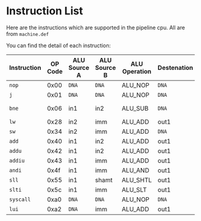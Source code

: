# Instruction List

Here are the instructions which are supported in the pipeline cpu. All are from `machine.def`

You can find the detail of each instruction:

| Instruction | OP Code | ALU Source A | ALU Source B | ALU Operation | Destenation | Branch |
|-------------|---------|--------------|--------------|---------------|-------------|--------|
| `nop` | 0x00 | `DNA` | `DNA` | ALU_NOP | `DNA` | × |
| `j` | 0x01 | `DNA` | `DNA` | ALU_NOP | `DNA` | jump |
| `bne` | 0x06 | in1 | in2 | ALU_SUB | `DNA` | on not zero |
| `lw` | 0x28 | in2 | imm | ALU_ADD | out1 | × |
| `sw` | 0x34 | in2 | imm | ALU_ADD | `DNA` | × |
| `add` | 0x40 | in1 | in2 | ALU_ADD | out1 | × |
| `addu` | 0x42 | in1 | in2 | ALU_ADD | out1 | × |
| `addiu` | 0x43 | in1 | imm | ALU_ADD | out1 | × |
| `andi` | 0x4f | in1 | imm | ALU_AND | out1 | × |
| `sll` | 0x55 | in1 | shamt | ALU_SHTL | out1 | × |
| `slti` | 0x5c | in1 | imm | ALU_SLT | out1 | × |
| `syscall` | 0xa0 | `DNA` | `DNA` | ALU_NOP | `DNA` | × |
| `lui` | 0xa2 | `DNA` | imm | ALU_ADD | out1 | × |
